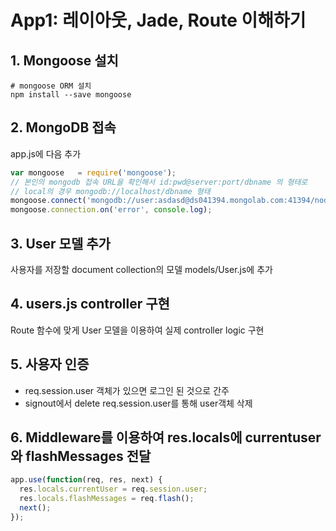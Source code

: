 # App1: 레이아웃, Jade, Route 이해하기

## 1. Mongoose 설치
```
# mongoose ORM 설치
npm install --save mongoose
```

## 2. MongoDB 접속
app.js에 다음 추가
```js
var mongoose   = require('mongoose');
// 본인의 mongodb 접속 URL을 확인해서 id:pwd@server:port/dbname 의 형태로
// local의 경우 mongodb://localhost/dbname 형태
mongoose.connect('mongodb://user:asdasd@ds041394.mongolab.com:41394/nodewp');
mongoose.connection.on('error', console.log);
```

## 3. User 모델 추가
사용자를 저장할 document collection의 모델 models/User.js에 추가

## 4. users.js controller 구현
Route 함수에 맞게 User 모델을 이용하여 실제 controller logic 구현

## 5. 사용자 인증
- req.session.user 객체가 있으면 로그인 된 것으로 간주
- signout에서 delete req.session.user를 통해 user객체 삭제

## 6. Middleware를 이용하여 res.locals에 currentuser와 flashMessages 전달
```js
app.use(function(req, res, next) {
  res.locals.currentUser = req.session.user;
  res.locals.flashMessages = req.flash();
  next();
});
```
